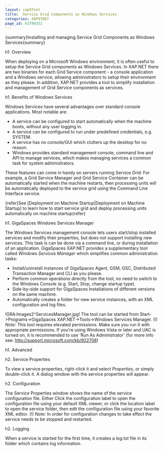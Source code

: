 ```yaml
---
layout: xap97net
title:  Service Grid Components as Windows Services
categories: XAP97NET
page_id: 63799352
---
```


{summary}Installing and managing Service Grid Components as Windows Services{summary}

h1. Overview

When deploying on a Microsoft Windows environment, it is often useful to setup the Service Grid components as Windows Services.
In XAP.NET there are two binaries for each Grid Service component - a console application and a Windows service, allowing administrators to setup their environment as they please. In addition, XAP.NET provides a tool to simplify installation and management of Grid Service components as services.

h1. Benefits of Windows Services

Windows Services have several advantages over standard console applications. Most notable are:
* A service can be configured to start automatically when the machine boots, without any user logging in.
* A service can be configured to run under predefined credentials, e.g. SYSTEM.
* A service has no console/GUI which clutters up the desktop for no reason.
* Windows provides standard management console, command line and API to manage services, which makes managing services a common task for system administrators.

These features can come in handy on servers running Service Grid: For example, a Grid Service Manager and Grid Service Container can be automatically started when the machine restarts, then processing units will be automatically deployed to the service grid using the Command Line Interface service.

{refer}See [Deployment on Machine Startup|Deployment on Machine Startup] to learn how to start service grid and deploy processing units automatically on machine startup{refer}

h1. GigaSpaces Windows Services Manager

The Windows Services management console lets users start/stop installed services and modify their properties, but does not support installing new services. This task is can be done via a command line, or during installation of an application.
GigaSpaces XAP.NET provides a supplementary tool called *Windows Services Manager* which simplifies common administration tasks:
* Install/uninstall instances of GigaSpaces Agent, GSM, GSC, Distributed Transaction Manager and CLI as you please.
* Perform common operations directly from the tool, no need to switch to the Windows Console (e.g. Start, Stop, change startup type).
* Side-by-side support for GigaSpaces Installations of different versions on the same machine.
* Automatically creates a folder for new service instances, with an XML configuration and log files.

!GRA:Images2^ServicesManager.jpg!
The tool can be started from Start->Programs->GigaSpaces XAP.NET->Tools->Windows Services Manager.
(!) *Note:* This tool requires elevated permissions. Make sure you run it with appropriate permissions. If you're using Windows Vista or later and UAC is turned on, it is recommended to use 'Run As Administrator' (for more info see: http://support.microsoft.com/kb/922708)

h1. Advanced

h2. Service Properties

To view a service properties, right-click it and select *Properties*, or simply double-click it. A dialog window with the service properties will appear.

h2. Configuration

The Service Properties window shows the name of the service configuration file. Either Click the configuration label to open the configuration file using your default XML viewer, or click the location label to open the service folder, then edit the configuration file using your favorite XML editor.
(!) *Note:* In order for configuration changes to take effect the service needs to be stopped and restarted.

h2. Logging

When a service is started for the first time, it creates a *log.txt* file in its folder which contains log information.

